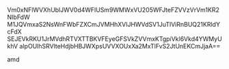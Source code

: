 Vm0xNFlWVXhUblJWV0d4WFlUSm9WMWxVU205WFJteFZVVzVrVm1KR2NIbFdW
M1JQVmxaS2NsWnFWbFZXCmJVMHhXVlJHWVdSV1JuTlViRnBUQ21KRldYcFdX
SEJEVkRKU1JrMVdhRTVXTTBKVFEyeGFSVkZVVmxKTgpiVkl6Vkd4YWMyUkhV
alpOUlhSRVlteHdjbHBJWXpsUVVXOUxXa2MxTlFvS2JtUnEKCmJjaA==

amd